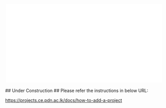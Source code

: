<p align="center"><img src = "docs/images/Logo.png" width="500" height="250"></p>
## Under Construction
## Please refer the instructions in below URL:

https://projects.ce.pdn.ac.lk/docs/how-to-add-a-project
